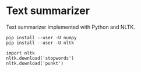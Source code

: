 # Text summarizer

Text summarizer implemented with Python and NLTK.


```
pip install --user -U numpy
pip install --user -U nltk

import nltk 
nltk.download('stopwords') 
nltk.download('punkt')
```